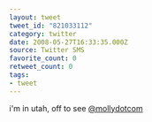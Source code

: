 ```yaml
---
layout: tweet
tweet_id: "821033112"
category: twitter
date: 2008-05-27T16:33:35.000Z
source: Twitter SMS
favorite_count: 0
retweet_count: 0
tags:
- tweet
---
```


i'm in utah, off to see [@mollydotcom](https://twitter.com/@mollydotcom)
